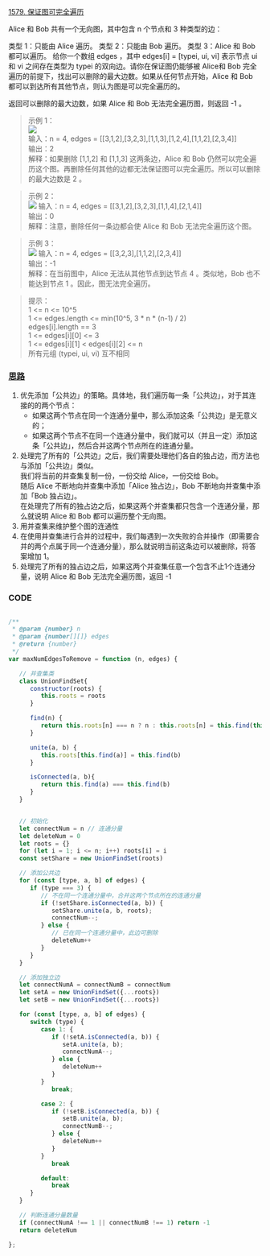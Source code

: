 [1579. 保证图可完全遍历](https://leetcode-cn.com/problems/remove-max-number-of-edges-to-keep-graph-fully-traversable/)

Alice 和 Bob 共有一个无向图，其中包含 n 个节点和 3   种类型的边：

类型 1：只能由 Alice 遍历。
类型 2：只能由 Bob 遍历。
类型 3：Alice 和 Bob 都可以遍历。
给你一个数组 edges ，其中 edges[i] = [typei, ui, vi]  表示节点 ui 和 vi 之间存在类型为 typei 的双向边。请你在保证图仍能够被 Alice和 Bob 完全遍历的前提下，找出可以删除的最大边数。如果从任何节点开始，Alice 和 Bob 都可以到达所有其他节点，则认为图是可以完全遍历的。

返回可以删除的最大边数，如果 Alice 和 Bob 无法完全遍历图，则返回 -1 。


> 示例 1：  
> ![](https://assets.leetcode-cn.com/aliyun-lc-upload/uploads/2020/09/06/5510ex1.png)  
输入：n = 4, edges = [[3,1,2],[3,2,3],[1,1,3],[1,2,4],[1,1,2],[2,3,4]]  
输出：2  
解释：如果删除 [1,1,2] 和 [1,1,3] 这两条边，Alice 和 Bob 仍然可以完全遍历这个图。再删除任何其他的边都无法保证图可以完全遍历。所以可以删除的最大边数是 2 。

> 示例 2：  
> ![](https://assets.leetcode-cn.com/aliyun-lc-upload/uploads/2020/09/06/5510ex2.png)
输入：n = 4, edges = [[3,1,2],[3,2,3],[1,1,4],[2,1,4]]  
输出：0  
解释：注意，删除任何一条边都会使 Alice 和 Bob 无法完全遍历这个图。

> 示例 3：  
> ![](https://assets.leetcode-cn.com/aliyun-lc-upload/uploads/2020/09/06/5510ex3.png)
输入：n = 4, edges = [[3,2,3],[1,1,2],[2,3,4]]  
输出：-1  
解释：在当前图中，Alice 无法从其他节点到达节点 4 。类似地，Bob 也不能达到节点 1 。因此，图无法完全遍历。


> 提示：  
1 <= n <= 10^5  
1 <= edges.length <= min(10^5, 3 * n * (n-1) / 2)  
edges[i].length == 3  
1 <= edges[i][0] <= 3  
1 <= edges[i][1] < edges[i][2] <= n  
所有元组 (typei, ui, vi) 互不相同  

### [思路](https://leetcode-cn.com/problems/remove-max-number-of-edges-to-keep-graph-fully-traversable/solution/bao-zheng-tu-ke-wan-quan-bian-li-by-leet-mtrw/)

1. 优先添加「公共边」的策略。具体地，我们遍历每一条「公共边」，对于其连接的的两个节点：
    - 如果这两个节点在同一个连通分量中，那么添加这条「公共边」是无意义的；
    - 如果这两个节点不在同一个连通分量中，我们就可以（并且一定）添加这条「公共边」，然后合并这两个节点所在的连通分量。
2. 处理完了所有的「公共边」之后，我们需要处理他们各自的独占边，而方法也与添加「公共边」类似。  
   我们将当前的并查集复制一份，一份交给 Alice，一份交给 Bob。  
   随后 Alice 不断地向并查集中添加「Alice 独占边」，Bob 不断地向并查集中添加「Bob 独占边」。  
   在处理完了所有的独占边之后，如果这两个并查集都只包含一个连通分量，那么就说明 Alice 和 Bob 都可以遍历整个无向图。
3. 用并查集来维护整个图的连通性
4. 在使用并查集进行合并的过程中，我们每遇到一次失败的合并操作（即需要合并的两个点属于同一个连通分量），那么就说明当前这条边可以被删除，将答案增加 1。
5. 处理完了所有的独占边之后，如果这两个并查集任意一个包含不止1个连通分量，说明 Alice 和 Bob 无法完全遍历图，返回 -1

### CODE
```javascript

/**
 * @param {number} n
 * @param {number[][]} edges
 * @return {number}
 */
var maxNumEdgesToRemove = function (n, edges) {

   // 并查集类
   class UnionFindSet{
      constructor(roots) {
         this.roots = roots
      }

      find(n) {
         return this.roots[n] === n ? n : this.roots[n] = this.find(this.roots[n])
      }

      unite(a, b) {
         this.roots[this.find(a)] = this.find(b)
      }

      isConnected(a, b){
         return this.find(a) === this.find(b)
      }
   }


   // 初始化
   let connectNum = n // 连通分量
   let deleteNum = 0
   let roots = {}
   for (let i = 1; i <= n; i++) roots[i] = i
   const setShare = new UnionFindSet(roots)

   // 添加公共边
   for (const [type, a, b] of edges) {
      if (type === 3) {
         // 不在同一个连通分量中，合并这两个节点所在的连通分量
         if (!setShare.isConnected(a, b)) { 
            setShare.unite(a, b, roots);
            connectNum--;
         } else {
            // 已在同一个连通分量中，此边可删除
            deleteNum++
         }
      }
   }

   // 添加独立边
   let connectNumA = connectNumB = connectNum
   let setA = new UnionFindSet({...roots})
   let setB = new UnionFindSet({...roots})

   for (const [type, a, b] of edges) {
      switch (type) {
         case 1: {
            if (!setA.isConnected(a, b)) {
               setA.unite(a, b);
               connectNumA--;
            } else {
               deleteNum++
            }
         }
            break;

         case 2: {
            if (!setB.isConnected(a, b)) {
               setB.unite(a, b);
               connectNumB--;
            } else {
               deleteNum++
            }
         }
            break

         default:
            break
      }
   }

   // 判断连通分量数量
   if (connectNumA !== 1 || connectNumB !== 1) return -1
   return deleteNum

};

```